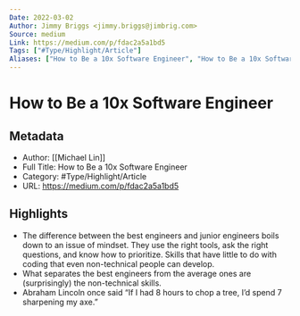 ```yaml
---
Date: 2022-03-02
Author: Jimmy Briggs <jimmy.briggs@jimbrig.com>
Source: medium
Link: https://medium.com/p/fdac2a5a1bd5
Tags: ["#Type/Highlight/Article"]
Aliases: ["How to Be a 10x Software Engineer", "How to Be a 10x Software Engineer"]
---
```

# How to Be a 10x Software Engineer

## Metadata
- Author: [[Michael Lin]]
- Full Title: How to Be a 10x Software Engineer
- Category: #Type/Highlight/Article
- URL: https://medium.com/p/fdac2a5a1bd5

## Highlights
- The difference between the best engineers and junior engineers boils down to an issue of mindset. They use the right tools, ask the right questions, and know how to prioritize. Skills that have little to do with coding that even non-technical people can develop.
- What separates the best engineers from the average ones are (surprisingly) the non-technical skills.
- Abraham Lincoln once said “If I had 8 hours to chop a tree, I’d spend 7 sharpening my axe.”
